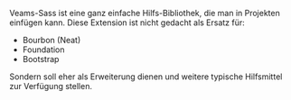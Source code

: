 Veams-Sass ist eine ganz einfache Hilfs-Bibliothek, die man in Projekten einfügen kann. Diese Extension ist nicht gedacht als Ersatz für: 

- Bourbon (Neat)
- Foundation 
- Bootstrap 

Sondern soll eher als Erweiterung dienen und weitere typische Hilfsmittel zur Verfügung stellen.